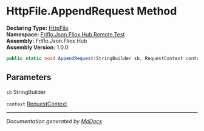 ﻿<!--  
  <auto-generated>   
    The contents of this file were generated by a tool.  
    Changes to this file may be list if the file is regenerated  
  </auto-generated>   
-->

# HttpFile.AppendRequest Method

**Declaring Type:** [HttpFile](../index.md)  
**Namespace:** [Friflo.Json.Fliox.Hub.Remote.Test](../../index.md)  
**Assembly:** Friflo.Json.Fliox.Hub  
**Assembly Version:** 1.0.0

```csharp
public static void AppendRequest(StringBuilder sb, RequestContext context);
```

## Parameters

`sb`  StringBuilder

`context`  [RequestContext](../../../RequestContext/index.md)

___

*Documentation generated by [MdDocs](https://github.com/ap0llo/mddocs)*
